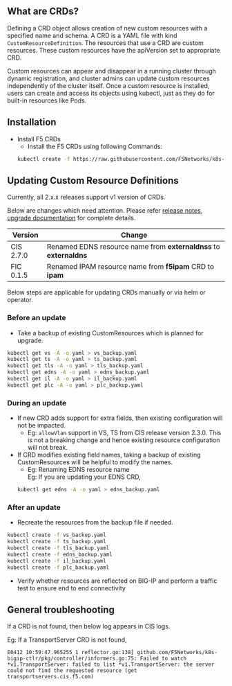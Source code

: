## What are CRDs?

Defining a CRD object allows creation of new custom resources with a specified name and schema. A CRD is a YAML file with kind `CustomResourceDefinition`.
The resources that use a CRD are custom resources. These custom resources have the apiVersion set to appropriate CRD.

Custom resources can appear and disappear in a running cluster through dynamic registration, and cluster admins can update custom resources independently of the cluster itself. Once a custom resource is installed, users can create and access its objects using kubectl, just as they do for built-in resources like Pods.

## Installation

* Install F5 CRDs
  - Install the F5 CRDs using following Commands:
  ```sh
  kubectl create -f https://raw.githubusercontent.com/F5Networks/k8s-bigip-ctlr/master/docs/config_examples/customResourceDefinitions/customresourcedefinitions.yml
  ```

## Updating Custom Resource Definitions

Currently, all 2.x.x releases support v1 version of CRDs. 

Below are changes which need attention. Please refer [release notes](https://github.com/F5Networks/k8s-bigip-ctlr/blob/master/docs/RELEASE-NOTES.rst), [upgrade documentation](https://github.com/F5Networks/k8s-bigip-ctlr/blob/master/docs/upgradeProcess.md) for complete details.

| Version        | Change
|----------------|------------------------------------------------------------------
|  CIS 2.7.0     | Renamed EDNS resource name from **externaldnss** to **externaldns**
|  FIC 0.1.5     | Renamed IPAM resource name from **f5ipam** CRD to **ipam**

Below steps are applicable for updating CRDs manually or via helm or operator.

### Before an update 

* Take a backup of existing CustomResources which is planned for upgrade.
```sh
kubectl get vs -A -o yaml > vs_backup.yaml
kubectl get ts -A -o yaml > ts_backup.yaml
kubectl get tls -A -o yaml > tls_backup.yaml
kubectl get edns -A -o yaml > edns_backup.yaml
kubectl get il -A -o yaml > il_backup.yaml
kubectl get plc -A -o yaml > plc_backup.yaml
```

### During an update

* If new CRD adds support for extra fields, then existing configuration will not be impacted. 
  * Eg: `allowVlan` support in VS, TS from CIS release version 2.3.0. This is not a breaking change and hence existing resource configuration will not break.
* If CRD modifies existing field names, taking a backup of existing CustomResources will be helpful to modify the names.
  * Eg: Renaming EDNS resource name  
  Eg: If you are updating your EDNS CRD,
  ```sh
  kubectl get edns -A -o yaml > edns_backup.yaml
  ```
  
### After an update

* Recreate the resources from the backup file if needed. 
```sh
kubectl create -f vs_backup.yaml
kubectl create -f ts_backup.yaml
kubectl create -f tls_backup.yaml
kubectl create -f edns_backup.yaml
kubectl create -f il_backup.yaml
kubectl create -f plc_backup.yaml
```
* Verify whether resources are reflected on BIG-IP and perform a traffic test to ensure end to end connectivity

## General troubleshooting

If a CRD is not found, then below log appears in CIS logs.

Eg: If a TransportServer CRD is not found,
```shell
E0412 10:59:47.965255 1 reflector.go:138] github.com/F5Networks/k8s-bigip-ctlr/pkg/controller/informers.go:75: Failed to watch *v1.TransportServer: failed to list *v1.TransportServer: the server could not find the requested resource (get transportservers.cis.f5.com)
```